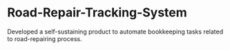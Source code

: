 # Road-Repair-Tracking-System
Developed a self-sustaining product to automate bookkeeping tasks related to road-repairing process.
